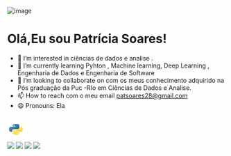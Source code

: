 
![image](https://github.com/PatriciaSoaresSPereira/PatriciaSoaresSPereira/assets/136263539/7d6372af-b438-4844-9df0-baa4f8dda761)




  # Olá,Eu sou Patrícia Soares! 

- 👀 I’m interested in ciências de dados e analise .
- 🌱 I’m currently learning Pyhton , Machine learning, Deep Learning , Engenharia de Dados e Engenharia de Software 
- 💞️ I’m looking to collaborate on com os meus conhecimento adquirido na Pós graduação da Puc -RIo em Ciências de Dados e Analise.
- 📫 How to reach com o meu email patsoares28@gmail.com
- 😄 Pronouns: Ela 



<div style="display: inline_block"><br>
  
<img align="center" alt="Rafa-Python" height="30" width="40" src="https://raw.githubusercontent.com/devicons/devicon/master/icons/python/python-original.svg">
 
</div  https://picrew.me/share?cd=tJ7GxT5DMD #Picrew #これおかわです仮>

 
<div> 
 
  <a href="https://instagram.com/rafaballerini" target="_blank"><img src="https://img.shields.io/badge/-Instagram-%23E4405F?style=for-the-badge&logo=instagram&logoColor=white" target="_blank"></a>
 	 <a href="https://discord.gg/wagxzStdcR" target="_blank"><img src="https://img.shields.io/badge/Discord-7289DA?style=for-the-badge&logo=discord&logoColor=white" target="_blank"></a> 
  <a href = "mailto:contatorafaballerini@gmail.com"><img src="https://img.shields.io/badge/-Gmail-%23333?style=for-the-badge&logo=gmail&logoColor=white" target="_blank"></a>
  <a href="https://www.linkedin.com/in/rafaella-ballerini-45875016a" target="_blank"><img src="https://img.shields.io/badge/-LinkedIn-%230077B5?style=for-the-badge&logo=linkedin&logoColor=white" target="_blank"></a> 
  
</div>







